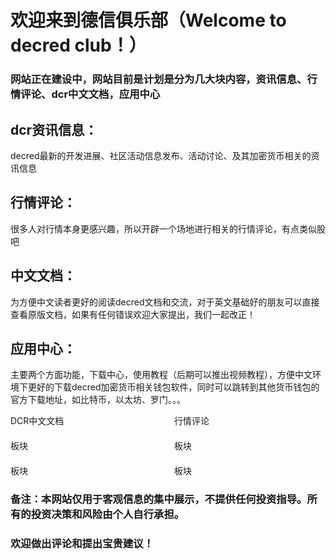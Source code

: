 

# **欢迎来到德信俱乐部（Welcome to decred club！）**

<h3 class="txt2">网站正在建设中，网站目前是计划是分为几大块内容，资讯信息、行情评论、dcr中文文档，应用中心</h3>

## dcr资讯信息：
 decred最新的开发进展、社区活动信息发布、活动讨论、及其加密货币相关的资讯信息
## 行情评论：
 很多人对行情本身更感兴趣，所以开辟一个场地进行相关的行情评论，有点类似股吧
## 中文文档：
 为方便中文读者更好的阅读decred文档和交流，对于英文基础好的朋友可以直接查看原版文档，如果有任何错误欢迎大家提出，我们一起改正！
## 应用中心：
主要两个方面功能，下载中心，使用教程（后期可以推出视频教程），方便中文环境下更好的下载decred加密货币相关钱包软件，同时可以跳转到其他货币钱包的官方下载地址，如比特币，以太坊、罗门。。。
<!DOCTYPE html>
<html>
<head>
  <title>网页标题</title>
  <style>
/* 设置格子的样式 */
.grid {
  display: grid;
  grid-template-columns: repeat(2, 1fr);
  grid-gap: 20px;
}

/* 设置格子的共同样式 */
.grid-item {
  height: 200px;
  text-align: center;
  font-size: 45px;
  color: white;
  cursor: pointer;
  display: flex;
  align-items: center;
  justify-content: center;
  border-radius: 10px; /* 添加圆角效果 */
  box-shadow: 0px 2px 6px rgba(0, 0, 0, 0.1); /* 添加阴影效果 */
}
/* 定义风险揭示的颜色的样式 */
.txt1 {
  color: red;
}

/* 定义不同格子颜色的样式 */
.red {
  background-color: blue;
}

.blue {
  background-color: blue;
}

.green {
  background-color: blue;
}

.yellow {
  background-color: blue;
}

.purple {
  background-color: purple;
}

.orange {
  background-color: orange;
}

/* 设置行情容器的样式 */
.container {
  width: 100%;
  height: 100%;
}

  </style>
  <script type="text/javascript" src="https://s3.tradingview.com/tv.js"></script>
</head>
</head>
<body>
  <div class="grid">
    <div class="grid-item blue" onclick="location.href='Decred-Documentation/Introduction/Decred简介/'">
      DCR中文文档
    </div>
    <div class="grid-item red" onclick="location.href='news/price/dcr-usdt/'">
      行情评论
    </div>
    <div class="grid-item green" onclick="location.href='market.html'">
      板块
    </div>
    <div class="grid-item yellow" onclick="location.href='docs.html'">
      板块
    </div>
    <div class="grid-item purple" onclick="location.href='community.html'">
      板块
    </div>
    <div class="grid-item orange" onclick="location.href='another-page.html'">
      板块
    </div>
   </div> 
<!-- 创建一个容器用于显示行情图 -->   
<div class="container">
</div>

<script >
function joinTelegramGroup() {
  window.location.href = 'https://t.me/decredzh';  // 替换为电报群的URL
}
</script>

</body>
</html>
<h3 class="txt1">备注：本网站仅用于客观信息的集中展示，不提供任何投资指导。所有的投资决策和风险由个人自行承担。</h3>
<h3 id="__comments">欢迎做出评论和提出宝贵建议！</h3>
<br>

